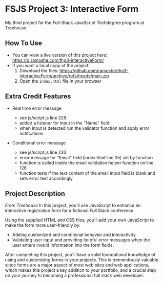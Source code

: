 # FSJS Project 3: Interactive Form
 My third project for the Full-Stack JavaScript Techdegree program at Treehouse

## How To Use
 - You can view a live version of this project here: https://g.ramoshe.com/thp3-interactiveForm/
 - If you want a local copy of the project:
    1. Download the files: https://github.com/ramoshe/thp3-interactiveForm/archive/refs/heads/main.zip
    2. Open the `index.html` file in your browser

## Extra Credit Features
- Real time error message
    - see js/script.js line 228
    - added a listener for input in the "Name" field
    - when input is detected run the validator function and apply error notifcations

- Conditional error message
    - see js/script.js line 233
    - error message for "Email" field (index.html line 35) set by function
    - function is called inside the email validation helper function on line 126
    - function tests if the text content of the email input field is blank and sets error text accordingly

## Project Description
*From Treehouse*
In this project, you'll use JavaScript to enhance an interactive registration form for a fictional Full Stack conference.

Using the supplied HTML and CSS files, you'll add your own JavaScript to make the form more user-friendly by:
 - Adding customized and conditional behavior and interactivity
 - Validating user input and providing helpful error messages when the user enters invalid information into the form fields.

After completing this project, you'll have a solid foundational knowledge of using and customizing forms in your projects. This is tremendously valuable since forms are a major aspect of most web sites and web applications, which makes this project a key addition to your portfolio, and a crucial step on your journey to becoming a professional full stack web developer.
